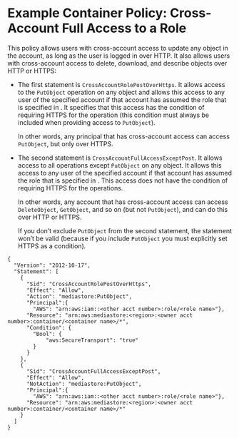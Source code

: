 # Example Container Policy: Cross\-Account Full Access to a Role<a name="policies-examples-cross-acccount-full"></a>

This policy allows users with cross\-account access to update any object in the account, as long as the user is logged in over HTTP\. It also allows users with cross\-account access to delete, download, and describe objects over HTTP or HTTPS:
+ The first statement is `CrossAccountRolePostOverHttps`\. It allows access to the `PutObject` operation on any object and allows this access to any user of the specified account if that account has assumed the role that is specified in <role name>\. It specifies that this access has the condition of requiring HTTPS for the operation \(this condition must always be included when providing access to `PutObject`\)\.

  In other words, any principal that has cross\-account access can access `PutObject`, but only over HTTPS\.
+ The second statement is `CrossAccountFullAccessExceptPost`\. It allows access to all operations except `PutObject` on any object\. It allows this access to any user of the specified account if that account has assumed the role that is specified in <role name>\. This access does not have the condition of requiring HTTPS for the operations\. 

  In other words, any account that has cross\-account access can access `DeleteObject`, `GetObject`, and so on \(but not `PutObject`\), and can do this over HTTP or HTTPS\.

  If you don’t exclude `PutObject` from the second statement, the statement won’t be valid \(because if you include `PutObject` you must explicitly set HTTPS as a condition\)\.

```
{
  "Version": "2012-10-17",
  "Statement": [
    {
      "Sid": "CrossAccountRolePostOverHttps",
      "Effect": "Allow",
      "Action": "mediastore:PutObject",
      "Principal":{
        "AWS": "arn:aws:iam::<other acct number>:role/<role name>"},
      "Resource": "arn:aws:mediastore:<region>:<owner acct number>:container/<container name>/*",
      "Condition": {
        "Bool": {
            "aws:SecureTransport": "true"
        }
      }
    },
    {
      "Sid": "CrossAccountFullAccessExceptPost",
      "Effect": "Allow",
      "NotAction": "mediastore:PutObject",
      "Principal":{
        "AWS": "arn:aws:iam::<other acct number>:role/<role name>"},
      "Resource": "arn:aws:mediastore:<region>:<owner acct number>:container/<container name>/*"
    }
  ]
}
```